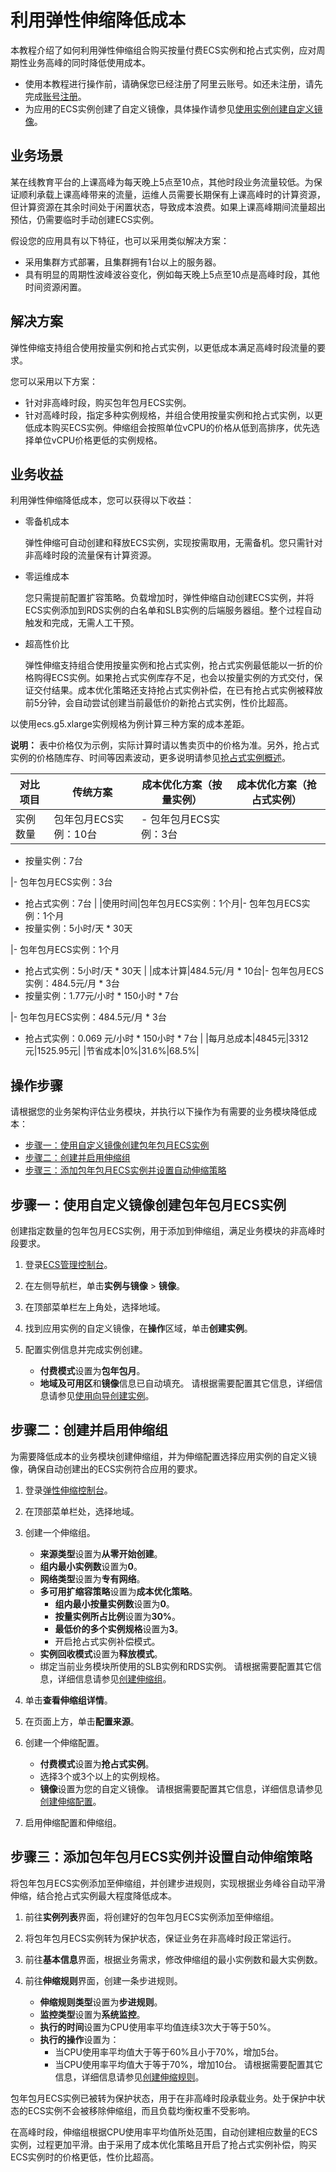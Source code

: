 # 利用弹性伸缩降低成本

本教程介绍了如何利用弹性伸缩组合购买按量付费ECS实例和抢占式实例，应对周期性业务高峰的同时降低使用成本。

-   使用本教程进行操作前，请确保您已经注册了阿里云账号。如还未注册，请先完成[账号注册](https://account.aliyun.com/register/register.htm?)。
-   为应用的ECS实例创建了自定义镜像，具体操作请参见[使用实例创建自定义镜像](/cn.zh-CN/镜像/自定义镜像/创建自定义镜像/使用实例创建自定义镜像.md)。

## 业务场景

某在线教育平台的上课高峰为每天晚上5点至10点，其他时段业务流量较低。为保证顺利承载上课高峰带来的流量，运维人员需要长期保有上课高峰时的计算资源，但计算资源在其余时间处于闲置状态，导致成本浪费。如果上课高峰期间流量超出预估，仍需要临时手动创建ECS实例。

假设您的应用具有以下特征，也可以采用类似解决方案：

-   采用集群方式部署，且集群拥有1台以上的服务器。
-   具有明显的周期性波峰波谷变化，例如每天晚上5点至10点是高峰时段，其他时间资源闲置。

## 解决方案

弹性伸缩支持组合使用按量实例和抢占式实例，以更低成本满足高峰时段流量的要求。

您可以采用以下方案：

-   针对非高峰时段，购买包年包月ECS实例。
-   针对高峰时段，指定多种实例规格，并组合使用按量实例和抢占式实例，以更低成本购买ECS实例。伸缩组会按照单位vCPU的价格从低到高排序，优先选择单位vCPU价格更低的实例规格。

## 业务收益

利用弹性伸缩降低成本，您可以获得以下收益：

-   零备机成本

    弹性伸缩可自动创建和释放ECS实例，实现按需取用，无需备机。您只需针对非高峰时段的流量保有计算资源。

-   零运维成本

    您只需提前配置扩容策略。负载增加时，弹性伸缩自动创建ECS实例，并将ECS实例添加到RDS实例的白名单和SLB实例的后端服务器组。整个过程自动触发和完成，无需人工干预。

-   超高性价比

    弹性伸缩支持组合使用按量实例和抢占式实例，抢占式实例最低能以一折的价格购得ECS实例。如果抢占式实例库存不足，也会以按量实例的方式交付，保证交付结果。成本优化策略还支持抢占式实例补偿，在已有抢占式实例被释放前5分钟，会自动尝试创建当前最低价的新抢占式实例，性价比超高。


以使用ecs.g5.xlarge实例规格为例计算三种方案的成本差距。

**说明：** 表中价格仅为示例，实际计算时请以售卖页中的价格为准。另外，抢占式实例的价格随库存、时间等因素波动，更多说明请参见[抢占式实例概述](/cn.zh-CN/实例/选择实例购买方式/抢占式实例/抢占式实例概述.md)。

|对比项目|传统方案|成本优化方案（按量实例）|成本优化方案（抢占式实例）|
|----|----|------------|-------------|
|实例数量|包年包月ECS实例：10台|-   包年包月ECS实例：3台
-   按量实例：7台

|-   包年包月ECS实例：3台
-   抢占式实例：7台 |
|使用时间|包年包月ECS实例：1个月|-   包年包月ECS实例：1个月
-   按量实例：5小时/天 \* 30天

|-   包年包月ECS实例：1个月
-   抢占式实例：5小时/天 \* 30天 |
|成本计算|484.5元/月 \* 10台|-   包年包月ECS实例：484.5元/月 \* 3台
-   按量实例：1.77元/小时 \* 150小时 \* 7台

|-   包年包月ECS实例：484.5元/月 \* 3台
-   抢占式实例：0.069 元/小时 \* 150小时 \* 7台 |
|每月总成本|4845元|3312元|1525.95元|
|节省成本|0%|31.6%|68.5%|

## 操作步骤

请根据您的业务架构评估业务模块，并执行以下操作为有需要的业务模块降低成本：

-   [步骤一：使用自定义镜像创建包年包月ECS实例](#section_5od_bga_5wx)
-   [步骤二：创建并启用伸缩组](#section_6ux_vne_s8a)
-   [步骤三：添加包年包月ECS实例并设置自动伸缩策略](#section_ujw_7p1_jk8)

## 步骤一：使用自定义镜像创建包年包月ECS实例

创建指定数量的包年包月ECS实例，用于添加到伸缩组，满足业务模块的非高峰时段要求。

1.  登录[ECS管理控制台](https://ecs.console.aliyun.com)。

2.  在左侧导航栏，单击**实例与镜像** \> **镜像**。

3.  在顶部菜单栏左上角处，选择地域。

4.  找到应用实例的自定义镜像，在**操作**区域，单击**创建实例**。

5.  配置实例信息并完成实例创建。

    -   **付费模式**设置为**包年包月**。
    -   **地域及可用区**和**镜像**信息已自动填充。
    请根据需要配置其它信息，详细信息请参见[使用向导创建实例](/cn.zh-CN/实例/创建实例/使用向导创建实例.md)。


## 步骤二：创建并启用伸缩组

为需要降低成本的业务模块创建伸缩组，并为伸缩配置选择应用实例的自定义镜像，确保自动创建出的ECS实例符合应用的要求。

1.  登录[弹性伸缩控制台](https://essnew.console.aliyun.com/)。

2.  在顶部菜单栏处，选择地域。

3.  创建一个伸缩组。

    -   **来源类型**设置为**从零开始创建**。
    -   **组内最小实例数**设置为**0**。
    -   **网络类型**设置为**专有网络**。
    -   **多可用扩缩容策略**设置为**成本优化策略**。
        -   **组内最小按量实例数**设置为**0**。
        -   **按量实例所占比例**设置为**30%**。
        -   **最低价的多个实例规格**设置为**3**。
        -   开启抢占式实例补偿模式。
    -   **实例回收模式**设置为**释放模式**。
    -   绑定当前业务模块所使用的SLB实例和RDS实例。
    请根据需要配置其它信息，详细信息请参见[创建伸缩组](/cn.zh-CN/伸缩组/伸缩组/创建伸缩组.md)。

4.  单击**查看伸缩组详情**。

5.  在页面上方，单击**配置来源**。

6.  创建一个伸缩配置。

    -   **付费模式**设置为**抢占式实例**。
    -   选择3个或3个以上的实例规格。
    -   **镜像**设置为您的自定义镜像。
    请根据需要配置其它信息，详细信息请参见[创建伸缩配置](/cn.zh-CN/伸缩组/组内实例配置信息来源/创建伸缩配置.md)。

7.  启用伸缩配置和伸缩组。


## 步骤三：添加包年包月ECS实例并设置自动伸缩策略

将包年包月ECS实例添加至伸缩组，并创建步进规则，实现根据业务峰谷自动平滑伸缩，结合抢占式实例最大程度降低成本。

1.  前往**实例列表**界面，将创建好的包年包月ECS实例添加至伸缩组。

2.  将包年包月ECS实例转为保护状态，保证业务在非高峰时段正常运行。

3.  前往**基本信息**界面，根据业务需求，修改伸缩组的最小实例数和最大实例数。

4.  前往**伸缩规则**界面，创建一条步进规则。

    -   **伸缩规则类型**设置为**步进规则**。
    -   **监控类型**设置为**系统监控**。
    -   **执行的时间**设置为CPU使用率平均值连续3次大于等于50%。
    -   **执行的操作**设置为：
        -   当CPU使用率平均值大于等于60%且小于70%，增加5台。
        -   当CPU使用率平均值大于等于70%，增加10台。
    请根据需要配置其它信息，详细信息请参见[创建伸缩规则](/cn.zh-CN/伸缩组/伸缩规则/创建伸缩规则.md)。


包年包月ECS实例已被转为保护状态，用于在非高峰时段承载业务。处于保护中状态的ECS实例不会被移除伸缩组，而且负载均衡权重不受影响。

在高峰时段，伸缩组根据CPU使用率平均值所处范围，自动创建相应数量的ECS实例，过程更加平滑。由于采用了成本优化策略且开启了抢占式实例补偿，购买ECS实例时的价格更低，性价比超高。

